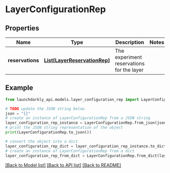 # LayerConfigurationRep


## Properties

Name | Type | Description | Notes
------------ | ------------- | ------------- | -------------
**reservations** | [**List[LayerReservationRep]**](LayerReservationRep.md) | The experiment reservations for the layer | 

## Example

```python
from launchdarkly_api.models.layer_configuration_rep import LayerConfigurationRep

# TODO update the JSON string below
json = "{}"
# create an instance of LayerConfigurationRep from a JSON string
layer_configuration_rep_instance = LayerConfigurationRep.from_json(json)
# print the JSON string representation of the object
print(LayerConfigurationRep.to_json())

# convert the object into a dict
layer_configuration_rep_dict = layer_configuration_rep_instance.to_dict()
# create an instance of LayerConfigurationRep from a dict
layer_configuration_rep_from_dict = LayerConfigurationRep.from_dict(layer_configuration_rep_dict)
```
[[Back to Model list]](../README.md#documentation-for-models) [[Back to API list]](../README.md#documentation-for-api-endpoints) [[Back to README]](../README.md)


